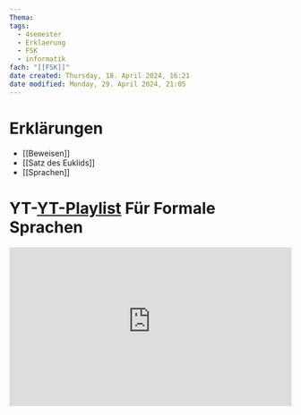 ```yaml
---
Thema: 
tags:
  - 4semester
  - Erklaerung
  - FSK
  - informatik
fach: "[[FSK]]"
date created: Thursday, 18. April 2024, 16:21
date modified: Monday, 29. April 2024, 21:05
---
```


# Erklärungen

- [[Beweisen]]
- [[Satz des Euklids]]
- [[Sprachen]]

# YT-[YT-Playlist](https://youtube.com/playlist?list=PLG_1tsKrsKVO2ANHX68UbrNgt7gZuH37H&si=P7VkP7JsWEl-4oLo) Für Formale Sprachen

<div style="position: relative; width: 100%; height: 0; padding-bottom: 56.25%;">
    <iframe src="https://www.youtube-nocookie.com/embed/videoseries?si=OI_p_Q84Zi8xFs0U&amp;list=PLG_1tsKrsKVO2ANHX68UbrNgt7gZuH37H" title="YouTube video player" style="position: absolute; top: 0; left: 0; width: 100%; height: 100%;" frameborder="0" allow="accelerometer; autoplay; clipboard-write; encrypted-media; gyroscope; picture-in-picture; web-share" referrerpolicy="strict-origin-when-cross-origin" allowfullscreen></iframe>
</div>


